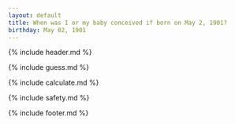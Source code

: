```yaml
---
layout: default
title: When was I or my baby conceived if born on May 2, 1901?
birthday: May 02, 1901
---
```


{% include header.md %}

{% include guess.md %}

{% include calculate.md %}

{% include safety.md %}

{% include footer.md %}



